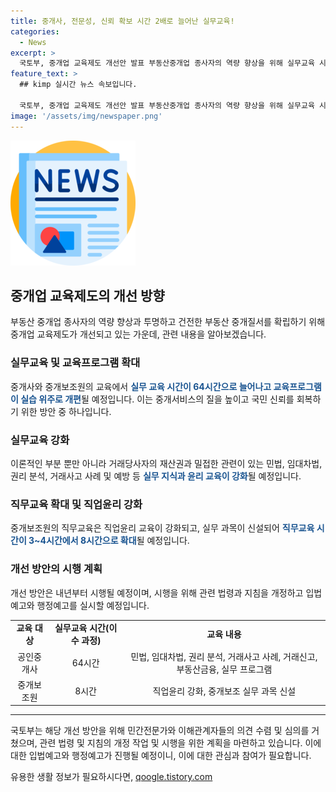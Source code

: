 ```yaml
---
title: 중개사, 전문성, 신뢰 확보 시간 2배로 늘어난 실무교육!
categories:
  - News
excerpt: >
  국토부, 중개업 교육제도 개선안 발표 부동산중개업 종사자의 역량 향상을 위해 실무교육 시간을 64시간으로 확대하고, 교육프로그램을 실무 중심으로 개편한다. 중개보조원의 직무교육 시간도 8시간으로 확대하고, 직업윤리 교육을 강화하며, 국토부는 이를 통해 중개업에 대한 국민 신뢰를 회복하고자 한다. 이를 위해 민간전문가와의 협의를 거쳐 개선안을 마련했으며, 공인중개사법 시행령과 관련 지침을 개정할 예정이다. (150자)
feature_text: >
  ## kimp 실시간 뉴스 속보입니다.

  국토부, 중개업 교육제도 개선안 발표 부동산중개업 종사자의 역량 향상을 위해 실무교육 시간을 64시간으로 확대하고, 교육프로그램을 실무 중심으로 개편한다. 중개보조원의 직무교육 시간도 8시간으로 확대하고, 직업윤리 교육을 강화하며, 국토부는 이를 통해 중개업에 대한 국민 신뢰를 회복하고자 한다. 이를 위해 민간전문가와의 협의를 거쳐 개선안을 마련했으며, 공인중개사법 시행령과 관련 지침을 개정할 예정이다. (150자)
image: '/assets/img/newspaper.png'
---
```


<p><img src="/assets/img/newspaper.png" alt="kimplant 속보" /></p>

<h2 data-ke-size="size26">중개업 교육제도의 개선 방향</h2>

<p data-ke-size="size16">부동산 중개업 종사자의 역량 향상과 투명하고 건전한 부동산 중개질서를 확립하기 위해 중개업 교육제도가 개선되고 있는 가운데, 관련 내용을 알아보겠습니다.</p>

<h3 data-ke-size="size24">실무교육 및 교육프로그램 확대</h3>

<p data-ke-size="size16">중개사와 중개보조원의 교육에서 <b><span style="color: #1a5490;">실무 교육 시간이 64시간으로 늘어나고 교육프로그램이 실습 위주로 개편</span></b>될 예정입니다. 이는 중개서비스의 질을 높이고 국민 신뢰를 회복하기 위한 방안 중 하나입니다.</p>

<h3 data-ke-size="size24">실무교육 강화</h3>

<p data-ke-size="size16">이론적인 부분 뿐만 아니라 거래당사자의 재산권과 밀접한 관련이 있는 민법, 임대차법, 권리 분석, 거래사고 사례 및 예방 등 <b><span style="color: #1a5490;">실무 지식과 윤리 교육이 강화</span></b>될 예정입니다.</p>

<h3 data-ke-size="size24">직무교육 확대 및 직업윤리 강화</h3>

<p data-ke-size="size16">중개보조원의 직무교육은 직업윤리 교육이 강화되고, 실무 과목이 신설되어 <b><span style="color: #1a5490;">직무교육 시간이 3~4시간에서 8시간으로 확대</span></b>될 예정입니다.</p>

<h3 data-ke-size="size24">개선 방안의 시행 계획</h3>

<p data-ke-size="size16">개선 방안은 내년부터 시행될 예정이며, 시행을 위해 관련 법령과 지침을 개정하고 입법예고와 행정예고를 실시할 예정입니다.</p>

<table style="width: 100%;" data-ke-size="size16">
<tbody>
<tr>
<td style="text-align: center; height: 17px;"><b>교육 대상</b></td>
<td style="text-align: center; height: 17px;"><b>실무교육 시간(이수 과정)</b></td>
<td style="text-align: center; height: 17px;"><b>교육 내용</b></td>
</tr>
<tr>
<td style="text-align: center;">공인중개사</td>
<td style="text-align: center;">64시간</td>
<td style="text-align: center;">민법, 임대차법, 권리 분석, 거래사고 사례, 거래신고, 부동산금융, 실무 프로그램</td>
</tr>
<tr>
<td style="text-align: center;">중개보조원</td>
<td style="text-align: center;">8시간</td>
<td style="text-align: center;">직업윤리 강화, 중개보조 실무 과목 신설</td>
</tr>
</tbody>
</table>

<hr>

<p data-ke-size="size16">국토부는 해당 개선 방안을 위해 민간전문가와 이해관계자들의 의견 수렴 및 심의를 거쳤으며, 관련 법령 및 지침의 개정 작업 및 시행을 위한 계획을 마련하고 있습니다. 이에 대한 입법예고와 행정예고가 진행될 예정이니, 이에 대한 관심과 참여가 필요합니다.</p>
유용한 생활 정보가 필요하시다면, <a href="https://qoogle.tistory.com" rel="dofollow">qoogle.tistory.com</a>


